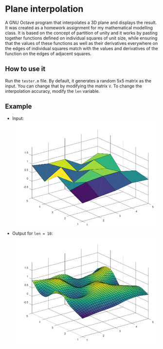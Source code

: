 # Plane interpolation
A GNU Octave program that interpolates a 3D plane and displays the result.  
It was created as a homework assignment for my mathematical modelling class. It is based on the concept of partition of unity and it works by pasting together functions defined on individual squares of unit size, while ensuring that the values of these functions as well as their derivatives everywhere on the edges of individual squares match with the values and derivatives of the function on the edges of adjacent squares.

## How to use it
Run the `tester.m` file. By default, it generates a random 5x5 matrix as the input. You can change that by modifying the matrix `V`. To change the interpolation accuracy, modify the `len` variable.

## Example
* Input:
![Raw input](img/raw.jpg "Raw input")
* Output for `len = 10`:
![Interpolated output](img/interpolated.jpg "Interpolated input")
